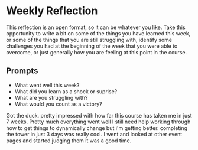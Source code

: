 # Weekly Reflection
This reflection is an open format, so it can be whatever you like. Take this opportunity to write a bit on some of the things you have learned this week, or some of the things that you are still struggling with, identify some challenges you had at the beginning of the week that you were able to overcome, or just generally how you are feeling at this point in the course.

## Prompts
- What went well this week?
- What did you learn as a shock or suprise?
- What are you struggling with?
- What would you count as a victory?


Got the duck. pretty impressed with how far this course has taken me in just 7 weeks. Pretty much everything went well I still need help working through how to get things to dynamically change but i'm getting better. completing the tower in just 3 days was really cool. I went and looked at other event pages and started judging them it was a good time.